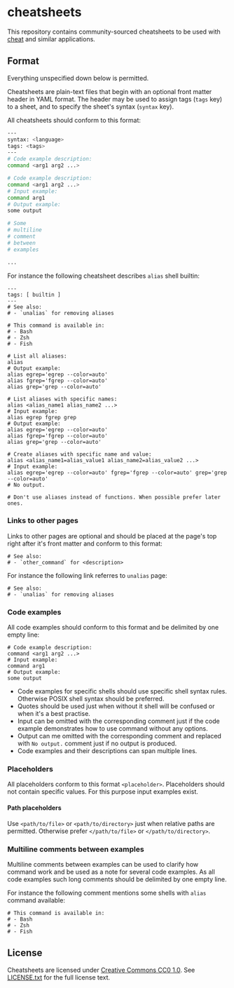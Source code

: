 # cheatsheets

This repository contains community-sourced cheatsheets to be used with
[cheat][] and similar applications.

## Format

Everything unspecified down below is permitted.

Cheatsheets are plain-text files that begin with an optional front matter
header in YAML format. The header may be used to assign tags (`tags` key) to a sheet, and
to specify the sheet's syntax (`syntax` key).

 
All cheatsheets should conform to this format:

```sh
---
syntax: <language>
tags: <tags>
---
# Code example description:
command <arg1 arg2 ...>

# Code example description:
command <arg1 arg2 ...>
# Input example:
command arg1
# Output example:
some output

# Some
# multiline
# comment
# between
# examples

...
```

For instance the following cheatsheet describes `alias` shell builtin:

```
---
tags: [ builtin ]
---
# See also:
# - `unalias` for removing aliases

# This command is available in:
# - Bash
# - Zsh
# - Fish

# List all aliases:
alias
# Output example:
alias egrep='egrep --color=auto'
alias fgrep='fgrep --color=auto'
alias grep='grep --color=auto'

# List aliases with specific names:
alias <alias_name1 alias_name2 ...>
# Input example:
alias egrep fgrep grep
# Output example:
alias egrep='egrep --color=auto'
alias fgrep='fgrep --color=auto'
alias grep='grep --color=auto'

# Create aliases with specific name and value:
alias <alias_name1=alias_value1 alias_name2=alias_value2 ...>
# Input example:
alias egrep='egrep --color=auto' fgrep='fgrep --color=auto' grep='grep --color=auto'
# No output.

# Don't use aliases instead of functions. When possible prefer later ones.
```

### Links to other pages

Links to other pages are optional and should be placed at the page's top right after it's front matter and conform to this format:

```
# See also:
# - `other_command` for <description>
```

For instance the following link referres to `unalias` page:

```
# See also:
# - `unalias` for removing aliases
```

### Code examples

All code examples should conform to this format and be delimited by one empty line:

```
# Code example description:
command <arg1 arg2 ...>
# Input example:
command arg1
# Output example:
some output
```

- Code examples for specific shells should use specific shell syntax rules. Otherwise POSIX shell syntax should be preferred.
- Quotes should be used just when without it shell will be confused or when it's a best practise.
- Input can be omitted with the corresponding comment just if the code example demonstrates how to use command without any options.
- Output can me omitted with the corresponding comment and replaced with `No output.` comment just if no output is produced.
- Code examples and their descriptions can span multiple lines.

### Placeholders

All placeholders conform to this format `<placeholder>`. Placeholders should not contain specific values. For this purpose
input examples exist.

#### Path placeholders

Use `<path/to/file>` or `<path/to/directory>` just when relative paths are permitted. Otherwise prefer `</path/to/file>` or
`</path/to/directory>`.

### Multiline comments between examples

Multiline comments between examples can be used to clarify how command work and be used as a note for several code examples. As
all code examples such long comments should be delimited by one empty line.

For instance the following comment mentions some shells with `alias` command available:

```
# This command is available in:
# - Bash
# - Zsh
# - Fish
```

## License
Cheatsheets are licensed under [Creative Commons CC0 1.0][cc0]. See
[LICENSE.txt][] for the full license text.


[LICENSE.txt]: https://github.com/cheat/cheatsheets/blob/master/.github/LICENSE.txt
[cc0]: https://creativecommons.org/publicdomain/zero/1.0/legalcode
[cheat]:  https://github.com/cheat/cheat
